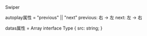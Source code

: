 Swiper

autoplay属性 = "previous" || "next"
previous: 右 -> 左
next: 左 -> 右

datas属性 = Array<Type>
interface Type {
    src: string;
}